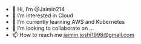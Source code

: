 - 👋 Hi, I’m @Jaimin214
- 👀 I’m interested in Cloud
- 🌱 I’m currently learning AWS and Kubernetes
- 💞️ I’m looking to collaborate on ...
- 📫 How to reach me jaimin.joshi1998@gmail.com

<!---
Jaimin214/Jaimin214 is a ✨ special ✨ repository because its `README.md` (this file) appears on your GitHub profile.
You can click the Preview link to take a look at your changes.
--->
